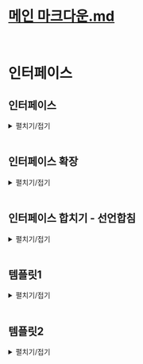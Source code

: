 # [메인 마크다운.md](../README.md)
<br>


# 인터페이스

## 인터페이스
<details>
<summary>펼치기/접기</summary>
<br>

인터페이스란 타입 별칭과 동일하게 타입의 이름을 지어주는 문법이다.  

### 타입별칭
  ```ts
  type A = {
    a: string;
    b: number;
  }
  ```
### 인터페이스
  ```ts
  interface A = {
    a: string;
    b: number;
  }
  ```

인터페이스라는 뜻은 우리말로 상호간 약속된 규칙이라는 뜻이다.  
즉, 이 객체는 이런 형태를 가져야 해 같은 일종의 약속 또는 규칙을 만들어주는 문법이다.  
또한 인터페이스는 객체 타입을 정의하는 데 특화된 문법이다.  
그렇기 때문에 인터페이스는 타입 별칭에서는 제공하지 않는 상속이나 합침 등의 객체 타입을 다루는 여러가지 특수한 기능들을 제공한다.  
결론적으로 우리가 인터페이스를 잘 이용하면 앞으로 객체 타입 정의를 할 때 훨씬 편하고 효율적이고 다양한 방법으로 정의할 수 있다.  

### 인터페이스 예제
인터페이스를 이용하여 간단한 객체 타입을 정의해본다.  
타입 별칭과는 다르게 등호 없이 바로 중괄호를 열어준다.  
마치 Enum을 정의할때와 비슷하다.  
중괄호 내부에 객체 프로퍼티 타입을 정의해준다.  
- src/Chapter0.ts
  ```ts
  interface PersonA {
    name: string;
    age: number;
  }
  ```
name과 age 프로퍼티를 갖는 Person이라는 객체 타입을 정의하였고, 해당 타입을 갖는 변수도 정의해본다.
- src/Chapter0.ts
  ```ts
  const personA: PersonA = {
    name: '유혁스쿨',
    age: 27
  }

  ```
위와같이 인터페이스로 만든 타입도 타입 별칭으로 만든 타입들과 동일하게 타입주석을 이용해 변수에 타입을 정의할 때 사용할 수 있다.  
인터페이스는 타입을 정의하는 이런 문법들만 조금 다른 뿐 타입 별칭과 기본적인 기능은 같다.  

### 인터페이스 선택적 프로퍼티
인터페이스도 타입 별칭과 같이 age 프로퍼티에 물음표를 붙혀 선택적 프로퍼티로 설정해 줄 수 있다.  
이렇게 되면 age는 없어도 되는 프로퍼티가 된다.
- src/Chapter0.ts
  ```ts
  interface PersonB {
    name: string;
    age?: number;
  }
  const personb: PersonB = {
    name: '유혁스쿨',
  }
  ```
### 인터페이스 readonly 프로퍼티
name 프로퍼티 앞에 readonly 키워드를 붙혀 name 프로퍼티를 읽기 전용 프로퍼티로 만들어줄 수도 있다.
- src/Chapter0.ts
  ```ts
  interface PersonC {
    readonly name: string;
    age?: number;
  }

  const personC: PersonC = {
    name: '유혁스쿨',
  }

  personC.name = '코더홀릭' // [Error] Cannot assign to 'name' because it is a read-only property.ts(2540)
  ```

### 인터페이스 메소드 프로퍼티
sayHi()라는 추가적인 메소드 프로퍼티가 있다고 가정했을 때, 
메소드 역시 인터페이스에서 타입별칭과 똑같이 타입 정의가 가능하다.
- src/Chapter0.ts
  ```ts
  interface PersonD {
    sayHi: () => void
  }

  const personD: PersonD = {
    sayHi: function () {
      console.log("Hi")
    }
  }
  ```

### 인터페이스 메소드 호출 시그니처
아래와 같이 함수 표현식이 아닌 메소드 호출시그니처를 이용할 수도 있다.
(기본적인 호출 시그니처와 다르게 메소드의 이름이 소괄호 앞에 붙는다는 점)
- src/Chapter0.ts
  ```ts
  interface PersonE {
    sayHi(): void
  }
  ```

#### 예외 부록 - 메소드 호출 시그니처와 함수타입 정의
아래와 같이 객체 타입 타입 별칭으로 블록 내부에 함수 호출 시그니처를 써주면 실제로 함수 타입을 정의하는 문법이다.  
따라서 sayHello와 같은 프로퍼티의 타입을 정의할 때는 앞에 이름을 꼭 붙혀줘야한다.  
- src/Chapter0.ts
  ```ts
  type Func = {
    (): void;
  };
  const func: Func = () => {};
  ```
### 메소드 오버로딩
함수타입 표현식을 이용하면 안되고, 호출 시그니처를 이용해야한다.  
호출 시그니처를 이용할 경우, 똑같은 메소드 타입을 두번 정의하여 오버로드 시그니처 두개를 정의할 수 있는 반면,  
함수 타입 표현식으로 작성하게 되면 Duplicate identifier 'sayHi'.ts(2300) 라는 중복 오류메시지가 출력되면서 오버로드 시그니처를 알아듣지 못한다.  
- src/Chapter0.ts
  ```ts
  interface PersonF { // 함수타입 표현식오버로딩 [비정상]
    sayHi: () => void; // [Error1] Duplicate identifier 'sayHi'.ts(2300)
    sayHi: (a:number, b:number) => void // 추가시 에러 발생 [Error2] Duplicate identifier 'sayHi'.ts(2300)
  }

  const personF: PersonF = {
    sayHi: function () {
      console.log("Hi")
    }
  }

  personF.sayHi();
  personF.sayHi(1, 2);

  interface PersonG { // 함수 호출 시그니처 오버로딩 [정상]
    sayHi(): void;
    sayHi(a:number, b:number): void
  }

  const personG: PersonG = {
    sayHi: function () {
      console.log("Hi")
    }
  }

  personG.sayHi();
  personG.sayHi(1, 2);
  ```
### 타입 별칭과 인터페이스의 차이
인터페이스는 객체 타입을 정의하는 데에 특화되어 있기 때문에 타입별칭과는 몇가지 차이점이 존재한다.  
예를들어 타입 별칭에서는 `number | string` 과 같은 유니온타입을 만들 수 있었고, `number & string`과 같은 인터섹션 타입도 만들 수 있었다.  
그러나 인터페이스에서는 유니온이나 인터섹션 타입은 만들 수 없다.  
따라서 인터페이스로 만든 person 같은 객체의 타입을 만약 인터섹션이나 유니온을 이용해야 한다면 타입 별칭에 활용하는 방법을 사용하거나, 타입 주석에 활용을 해야한다.
- src/Chapter0.ts
  ```ts
  type TypeA = number | string;
  type TypeB = number & string;
  interface PersonH {} | number
  interface PersonI {} & number
  ```

#### 인터페이스에서 타입 주석을 통한 유니온, 인터섹션 타입
- src/Chapter0.ts
  ```ts
  interface PersonK {}
  const personK: PersonK | number = {}
  const personL: PersonK & PersonG = {
    sayHi: function () { // personG의 타입 구현
      console.log("Hi")
    }
  }
  ```

### 인터페이스 명 관례 (헝가리안 표기법)
- src/Chapter0.ts
  ```ts
  interface IPerson {}
  ```
변수나 타입의 이름을 정하는 방식은 사람마다 다 다르고 각자가 속한 회사, 팀마다 다르긴 하지만, I를 붙히는 관습을 사용하는 경우가 꽤 있다.  
그러나 Prefix로 I를 붙히는 헝가리안 표기법 관례는 논란이 조금 있다.  
대문자 I를 붙히는 표기법을 헝가리안 표기법이라고 하는데, 자바스크립트 프로그래밍중에는 잘 사용하지 않는다.  
보통 자바스크립트에서는 snake표기법 혹은 camel 표기법 혹은 첫글자와 중간글자 첫글자를 대문자로 표기하는 Pascal 표기법을 사용한다.  
그러나 인터페이스 하나만을 위해 또 헝가리안 표기법을 사용해야하는가 라는 부정적인 의견들도 꽤 있다.   
</details>
<br>

## 인터페이스 확장
<details>
<summary>펼치기/접기</summary>
<br>

### Super 타입 정의
Animal 객체 타입 인터페이스를 정의한다.
- src/Chapter1.ts
  ```ts
  interface Animal {
    name: string;
    age: number;
  }
  ```
### Sub 타입 정의
Animal 타입이 갖는 name과 age 모든 프로퍼티를 가지면서 추가적인 프로퍼티를 또 갖는 서브타입들을 인터페이스로 추가 정의한다.
- src/Chapter1.ts
  ```ts
  interface Dog {
    name: string;
    age: number;
    isBakr: boolean;
  }

  interface Cat {
    name: string;
    age: number;
    isScrach: boolean;
  }

  interface Chicken {
    name: string;
    age: number;
    isFly: boolean;
  }
  ```

name과 age와 같이 중복된 프로퍼티가 발생한다.  
만약 Animal 타입에 age 프로퍼티가 갑자기 삭제되고, color 프로퍼티로 변경하라는 요구사항이 생겼다면,  
Animal 타입의 프로퍼티만 변경하면 되는게 아닌 모든 서브 타입의 프로퍼티들도 다 바꿔줘야 한다.  
위 예제에서는 서브타입이 3개만 정의했으므로, 빠르게 하려면 할 수는 있겠으나 보통 복잡한 웹서비스를 만들기 위해서 타입들을 정의하고 이용할 때에는 굉장히 다양한 서브타입들이 파생될 수 있다.  
따라서 위와같이 타입을 정의하는것은 아주 불편하고 아주 비효율적인 방식이라고 볼 수 있다.  
바로 이럴 때 `인터페이스의 확장` 이라는 기능을 사용한다.

### Animal 인터페이스 확장(Dog 인터페이스)
Dog타입에서 일단 자신의 수퍼타입인 Animal타입과 중복되는 프로퍼티의 정의들은 제거해주고, 프로퍼티들을 Animal타입으로 부터 받아온다.  
Dog 인터페이스명 옆에 extends Animal 이라고 작성한다.  
- src/Chapter1.ts
  ```ts
  interface Dog1 extends Animal {
    isBark: boolean;
  }
  ```

여기서 extends란 확장하다 라는 뜻이다.  
이렇게 코드를 작성하면 interface Dog1은 interface Animal을 확장하는 타입이다 라고 정의를 해주는 것이다.  
확장한다는 의미는 기존의 것들을 다 가지고 있는 상태에서 무언가를 더 추가한다는 것이다.  
결국 Animal 인터페이스에 name과 age 라는 모든 프로퍼티를 가지고 있는 상태에서 isBark라는 프로퍼티만 하나 추가하는 타입을 만들겠다는 것이다.  
그래서 이런식으로 인터페이스를 정의하면 Dog1 타입은 name과 age 프로퍼티를 다 갖고 isBark 프로퍼티도 추가로 갖는 객체타입으로 정의가 된다.  

### Dog1 타입 변수 선언
3개의 프로퍼티 타입을 모두 갖고 있는 Dog1 타입으로 정의된 변수를 통해 확인 가능.  
- src/Chapter1.ts
  ```ts
  const dog1: Dog1 = { // 정상 확장 성공
    name: "",
    age: 0,
    isBark: true
  }
  ```

#### Cat1, Chicken1 인터페이스 타입 확장 적용
- src/Chapter1.ts
  ```ts
  interface Cat1 extends Animal {
    isScrach: boolean;
  }

  interface Chicken1 extends Animal {
    isFly: boolean;
  }
  ```

이렇게 extends를 이용해서 다른 인터페이스로부터 해당 인터페이스가 가지고 있는 모든 프로퍼티들을 자동으로 다 포함하도록 해주는 문법을 확장 이라고 한다.  
다른 말로는 `상속`이라고 부른다.  
상속이란 부모님으로부터 가진 재산을 모두 물려받는것을 의미한다.  
타입간의 상속도 Animal타입 같은 수퍼타입으로 부터 Dog나 Cat Chicken 같은 서브타입들에게 수퍼타입이 가지고있는 모든 프로퍼티들을 다 물려받는 과정이라고 이해하면 되겠다.  

### 프로퍼티 재정의
name을 재정의 할 때 String 리터럴타입으로 다시 정의할 수도 있다.  
이 경우 dog변수에서 오류가 발생한다.
빈 문자열 형식은 hello라는 스트링 리터럴 타입에 할당할 수 없다 라고 오류가 난다.  
여기서 알 수 있는 것은 이렇게 상속을 받는 인터페이스에서 동일한 프로퍼티의 타입을 다시 정의할 수 있다는 것이다.  
Animal타입 에서는 name프로퍼티는 string 타입이였지만 Dog2타입으로 확장(상속) 하면서 다시한번 string 리터럴 타입으로 정의 해줬기 때문에 결과적으로 타입은 스트링 리터럴 타입으로 정의가 된다.  
- src/Chapter1.ts
  ```ts
  interface Dog2 extends Animal {
    name: 'hello'
    isBark: boolean;
  }

  const dog2: Dog2 = {
    name: "", // [Error] Type '""' is not assignable to type '"hello"'.ts(2322)
    age: 0,
    isBark: true
  }
  ```
그렇다고 아무 타입으로나 다시 정의할 수 있는것은 아니다.  
다시 정의하려고 하는 타입이 원본 타입의 서브타입이어야만 하는 규칙이 있다.  
다시 정의한 타입이 string 리터럴 타입이기 때문에 string 타입의 서브타입이라서 허용이 됬지만, 만약 string 리터럴 타입이 아닌 number 타입으로 다시 정의하면 허용되지 않고 오류가 발생한다.  
- src/Chapter1.ts
  ```ts
  interface Dog3 extends Animal {
    name: number // 타입 재정의 에러 발생 - 수퍼타입 Animal에서 해당 프로퍼티가 string 타입으로 정의됨.
    isBark: boolean;
  }
  ```
이러한 규칙이 존재하는 이유는 Dog3타입은 extends Animal 즉, Animal 타입을 확장하는 서브타입이기 때문에 만약 이런식으로 name 프로퍼티의 타입을 number로 정의해버리면 Dog타입에 포함되는 객체가 Animal타입에는 포함될수 없게 된다.  
Dog타입에 포함되는 객체는 name프로퍼티 타입이 number인데, Animal타입에 포함되려면 name 프로퍼티가 string이어야한다.  
즉, Animal타입과 Dog타입이 이제는 수퍼와 서브타입 관계가 아니게 되는 것이다.  
그렇기 때문에 무조건 extends를 사용했을 때는 Animal타입이 Dog타입의 수퍼타입이어야 하기 때문에 동일한 프로퍼티 타입을 재정의 할 때는 반드시 원본 프로퍼티 타입의 서브타입이 되도록 다시 정의를 해줘야 한다.  
만약 이 개념이 복잡하다고 느껴진다면 단순히 원본 프로퍼티 타입의 서브타입으로만 정의해야겠다고 이해하면 된다.
(ex> string 타입 = string 리터럴 타입)

#### 인터페이스 확장 - 타입 별칭(수퍼)
인터페이스는 이렇게 인터페이스로 만든 객체 타입 말고 수퍼타입이 타입 별칭이였다고 해도 확장할 수 있다.
- src/Chapter1.ts
  ```ts
  type AnimalType = {
    name: string;
    age: number;
  }
  interface Dog4 extends AnimalType {
    name: "hello" // 프로퍼티 서브타입 재정의
    isBark: boolean;
  }
  ```
### 다중 확장 (개냥이)
인터페이스는 여러가지 인터페이스를 확장하는 다중 확장이 가능하다.  
DogCat 인터페이스는 Dog타입이 갖고 있는 isBark와 name age를 다 가지면서, Cat 타입이 가지고 있는 isScratch까지 갖게 된다.
- src/Chapter1.ts
  ```ts
  interface DogCat extends Dog1, Cat1 {}
  const dogCat: DogCat = {
  name: "",
  age: 0,
  isBark: true,
  isScrach: true 
  }
  ```

## 결론
***이렇듯 타입스크립트의 인터페이스는 유연하게 타입을 확장해서 사용할 수 있는 문법을 제공하는 등 객체 타입을 다룰 때 꽤 유용하게 사용할 수 있다.***
</details>
<br>

## 인터페이스 합치기 - 선언합침
<details>
<summary>펼치기/접기</summary>
<br>

타입 별칭의 경우 동일한 타입을 두번 정의 하려고 하면 오류가 발생한다.

- src/Chapter2.ts
  ```ts
  
  ```
###  
- src/Chapter2.ts
  ```ts
  type PersonType = {
    name: string;
  }
  type PersonType = {
    age: number;
  }
  ```
### 인터페이스 선언 합침
인터페이스의 경우 동일한 타입을 두번 정의하더라도 오류가 발생하지 않는다.  
동일한 이름으로 두개의 인터페이스로 선언해도 문제가 되지 않는 이유는 해당 인터페이스끼리 결국 다 합쳐지기 때문이다.  
이러한 현상을 선언합침 이라고 부른다.  
- src/Chapter2.ts
  ```ts
  interface IPerson {
    name: string;
  }
  interface IPerson {
    age: number;
  }
  ```
이렇게 두번 선언한 인터페이스를 변수 선언으로 타입 어노테이션에 지정 할 경우 각각의 인터페이스들에 정의된 프로퍼티들이 합쳐진 객체타입으로 정의가 가능해진다.  
즉, 인터페이스는 동일한 이름으로 중복 선언이 가능하고, 그렇게 중복선언을 하면 모든 선언이 합쳐지게 된다.  
이런 특징을 선언 합침, 선언 merging, declaration merging 이라고 부른다.  
- src/Chapter2.ts
  ```ts
  const person: IPerson = {
    name: "",
    age: 0
  }
  ```
### 선언 합침 충돌
만약 IPerson 인터페이스에 name프로퍼티를 number타입으로 재정의 한다면 오류가 발생한다.  
이렇게 동일한 프로퍼티를 중복 정의하는데 타입을 다르게 정의하는 경우를 충돌 이라고 표현한다.  
인터페이스의 선언 합침에서 이런 충돌은 허용되지 않는다.  
- src/Chapter2.ts
  ```ts
  interface IPerson {
    name: number; // [Error] Subsequent property declarations must have the same type.  Property 'name' must be of type 'string', but here has type 'number'.ts(2717)
    age: number;
  }
  ```
만약 똑같은 프로퍼티를 중복정의 해주려면 타입도 똑같이 정의를 해줘야한다.

- src/Chapter2.ts
  ```ts
  interface IPerson {
    name: string; // 정상
    age: number;
  }
  ```

### 서브타입으로 확장
name프로퍼티를 다시 정의할때 꼭 타입이 똑같지 않아도 되었다.  
수퍼 타입 프로퍼티의 원본 타입의 서브타입이기만 하면 허용이 된다.  
이런 확장의 상황과 선언합침의 상황은 다르다.  
확장이 아닌 선언 합침의 경우 서브타입으로 선언해도 문제가 발생한다.  
따라서 반드시 동일한 타입으로만 정의를 해줘야한다.  
- src/Chapter2.ts
  ```ts
  interface Developler extends IPerson {
    name: "hello"
  }
  interface IPerson {
    name: "hello"; // 선언 합침에서 서브타입 불가능.
    age: number;
  }
  ```
### 사용 예 - 모듈 보강
보통 선언합침은 간단한 프로그래밍을 할 때에는 잘 사용되지 않으며 보통 타입스크립트의 모듈, 라이브러리의 타입 정의가 조금 부실한 경우 직접 타입을 좀 더 추가해주고 정확하게 만들어주는 일종의 모듈 보강이라는 작업을 할 때 사용한다.  

에를 들어 lib이라는 객체를 제공해주는 아주 간단한 라이브러리가 있다고 가정한다. 
- src/Chapter2.ts
  ```ts
  interface Lib {
    a: number;
    b: number;
  }
  const lib1: Lib = {
    a: 1,
    b: 1
  }
  ```
이때 만약 lib이라는 객체를 잘 쓰다가 c라는 프로퍼티를 하나 더 추가해줘야하는 상황이 있다고 가정한다.
그러나 보통의 라이브러리는 Lib 인터페이스와 같이 타입 정의가 끝나있을 것이기 때문에 임의대로 객체를 추가할 수 없다.
이럴 때 인터페이스의 선언 합침을 사용할 수 있다.
- src/Chapter2.ts
  ```ts
  const lib2: Lib = {
    a: 1,
    b: 1,
    c: "Hello" // [Error] Object literal may only specify known properties, and 'c' does not exist in type 'Lib'.ts(2353)
  }
  ```
#### 모듈 보강을 위한 Lib 인터페이스 선언 합침
인터페이스 Lib을 다시 정의한 다음 string 타입의 프로퍼티 c를 추가해준다.  
- src/Chapter2.ts
  ```ts
  interface Lib {
    c: string;
  }

  const lib3: Lib = {
    a: 1,
    b: 1,
    c: "Hello"
  }

  ```

</details>
<br>

## 템플릿1
<details>
<summary>펼치기/접기</summary>
<br>

</details>
<br>

## 템플릿2
<details>
<summary>펼치기/접기</summary>
<br>

  ### 템플릿
  <details>
  <summary>펼치기/접기</summary>
  <br>

  </details>
  <br>

  ### 템플릿
  <details>
  <summary>펼치기/접기</summary>
  <br>

  </details>
  <br>

</details>
<br>
